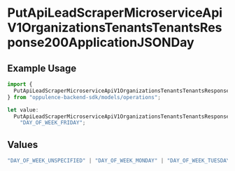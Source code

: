 # PutApiLeadScraperMicroserviceApiV1OrganizationsTenantsTenantsResponse200ApplicationJSONDay

## Example Usage

```typescript
import {
  PutApiLeadScraperMicroserviceApiV1OrganizationsTenantsTenantsResponse200ApplicationJSONDay,
} from "oppulence-backend-sdk/models/operations";

let value:
  PutApiLeadScraperMicroserviceApiV1OrganizationsTenantsTenantsResponse200ApplicationJSONDay =
    "DAY_OF_WEEK_FRIDAY";
```

## Values

```typescript
"DAY_OF_WEEK_UNSPECIFIED" | "DAY_OF_WEEK_MONDAY" | "DAY_OF_WEEK_TUESDAY" | "DAY_OF_WEEK_WEDNESDAY" | "DAY_OF_WEEK_THURSDAY" | "DAY_OF_WEEK_FRIDAY" | "DAY_OF_WEEK_SATURDAY" | "DAY_OF_WEEK_SUNDAY"
```